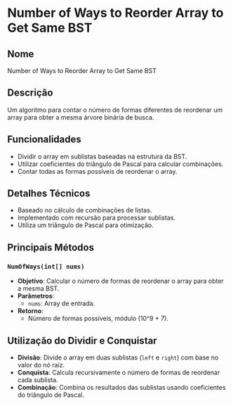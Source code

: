 # Number of Ways to Reorder Array to Get Same BST

## Nome

Number of Ways to Reorder Array to Get Same BST

## Descrição

Um algoritmo para contar o número de formas diferentes de reordenar um array para obter a mesma árvore binária de busca.

## Funcionalidades

- Dividir o array em sublistas baseadas na estrutura da BST.
- Utilizar coeficientes do triângulo de Pascal para calcular combinações.
- Contar todas as formas possíveis de reordenar o array.

## Detalhes Técnicos

- Baseado no cálculo de combinações de listas.
- Implementado com recursão para processar sublistas.
- Utiliza um triângulo de Pascal para otimização.

## Principais Métodos

### `NumOfWays(int[] nums)`

- **Objetivo**: Calcular o número de formas de reordenar o array para obter a mesma BST.
- **Parâmetros**:
  - `nums`: Array de entrada.
- **Retorno**:
  - Número de formas possíveis, módulo \(10^9 + 7\).

## Utilização do Dividir e Conquistar

- **Divisão**: Divide o array em duas sublistas (`left` e `right`) com base no valor do nó raiz.
- **Conquista**: Calcula recursivamente o número de formas de reordenar cada sublista.
- **Combinação**: Combina os resultados das sublistas usando coeficientes do triângulo de Pascal.
